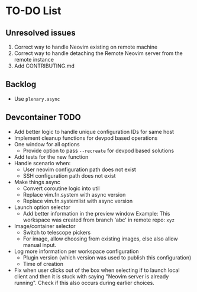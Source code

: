 # TO-DO List

## Unresolved issues

1. Correct way to handle Neovim existing on remote machine
2. Correct way to handle detaching the Remote Neovim server from the remote instance
3. Add CONTRIBUTING.md

## Backlog

- Use `plenary.async`

## Devcontainer TODO

- Add better logic to handle unique configuration IDs for same host
- Implement cleanup functions for devpod based operations
- One window for all options
  - Provide option to pass `--recreate` for devpod based solutions
- Add tests for the new function
- Handle scenario when:
  - User neovim configuration path does not exist
  - SSH configuration path does not exist
- Make things async
  - Convert coroutine logic into util
  - Replace vim.fn.system with async version
  - Replace vim.fn.systemlist with async version
- Launch option selector
  - Add better information in the preview window Example: This workspace was created
    from branch 'abc' in remote repo: `xyz`
- Image/container selector
  - Switch to telescope pickers
  - For image, allow choosing from existing images, else also allow manual input.
- Log more information per workspace configuration
  - Plugin version (which version was used to publish this configuration)
  - Time of creation
- Fix when user clicks out of the box when selecting if to launch local client and then it is stuck
  with saying "Neovim server is already running". Check if this also occurs during earlier choices.
